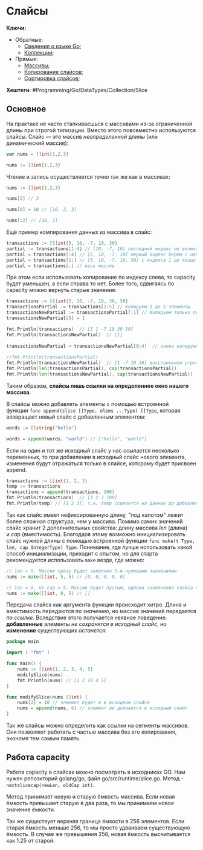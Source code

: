 # Слайсы

**Ключи:**
- Обратные:
	- [Сведения о языке Go](GO);
	- [Коллекции](Go-collection-types);
- Прямые:
	- [Массивы](Go-array-type);
	- [Копирование слайсов](Go-slice-copy);
	- [Сортировка слайсов](Go-slice-sort);

**Хештеги:** #Programming/Go/DataTypes/Collection/Slice

## Основное

На практике не часто сталкиваешься с массивами из-за ограниченной длины при строгой типизации. Вместо этого повсеместно используются слайсы. Слайс — это массив _неопределенной_ длины (или динамический массив):

```go
var nums = []int{1,2,3}

nums := []int{1,2,3}
```

Чтение и запись осуществляется точно так же как в массивах:

```go
nums := []int{1,2,3}

nums[2] // 3

nums[0] = 10 // [10, 2, 3]

nums[:2] // [10, 2]
```

Ещё пример компирования данных из массива в слайс:

```go
transactions := [5]int{5, 10, -7, 10, 30}
partial := transactions[1:4] // [10, -7, 10] последний индекс не включается
partial = transactions[:4] // [5, 10, -7, 10] первый индекс берем с начала
partial = transactions[1:] // [5, 10, -7, 10, 30] с индекса 1 до конца
partial = transactions[:] // весь массив
```

При этом если использовать копирование по индексу слева, то capacity будет уменьшен, а если справа то нет. Более того, сдвигаясь по capacity можно вернуть старые значения:

```go
transactions := [6]int{5, 10, -7, 10, 30, 50}  
transactionsPartial := transactions[1:5] // Копируем 1 до 5 элементы
transactionsNewPartial := transactionsPartial[:1] // Копируем только первый элемент
transactionsNewPartial[0] = 1

fmt.Println(transactions)  // [5 1 -7 10 30 50]
fmt.Println(transactionsNewPartial)  // [1]
  
transactionsNewPartial = transactionsNewPartial[0:4]  // снова копируем, но уже с 0 до 4 элемента
  
//fmt.Println(transactionsPartial)  
fmt.Println(transactionsNewPartial)  // [1 -7 10 30] восстановили утраченные элементы
fmt.Println(len(transactionsPartial), cap(transactionsPartial))  
fmt.Println(len(transactionsNewPartial), cap(transactionsNewPartial))
```

Таким образом, **слайсы лишь ссылки на определенное окно нашего массива**.

В слайсы можно добавлять элементы с помощью встроенной функции `func append(slice []Type, elems ...Type) []Type`, которая возвращает новый слайс с добавленным элементом:

```go
words := []string{"hello"}

words = append(words, "world") // ["hello", "world"]
```

Если на один и тот же исходный слайс у нас ссылается несколько переменных, то при добавлении в исходный слайс нового элемента, изменения будут отражаться только в слайсе, которому будет присвоен append.

```go
transactions := []int{1, 2, 3}  
temp := transactions  
transactions = append(transactions, 100)  
fmt.Println(transactions)  // [1 2 3 100]
fmt.Println(temp) // [1 2 3], т.к. temp ссылается на данные до добавления
```

Так как слайс имеет нефиксированную длину, "под капотом" лежит более сложная структура, чем у массива. Помимо самих значений слайс хранит 2 дополнительных свойства: длину массива _len_ (длина) и _cap_ (вместимость). Благодаря этому возможно инициализировать слайс нужной длины с помощью встроенной функции `func make(t Type, len, cap IntegerType) Type`. Понимание, где лучше использовать какой способ инициализации, приходит с опытом, но для старта рекомендуется использовать `make` везде, где можно:

```go
// len = 5. Массив сразу будет заполнен 5-ю нулевыми значениями
nums := make([]int, 5, 5) // [0, 0, 0, 0, 0]

// len = 0, но cap = 5. Массив будет пустым, однако заполнение слайса через append будет эффективным, потому что в памяти уже выделен массив нужной длины
nums := make([]int, 0, 5) // []
```

Передача слайса как аргумента функции происходит хитро. Длина и вместимость передаются *по значению*, но массив значений передается *по ссылке*. Вследствие этого получается неявное поведение: **добавленные** элементы *не сохранятся в исходный слайс*, но **изменение** существующих *останется*:

```go
package main

import ( "fmt" )

func main() {
	nums := []int{1, 2, 3, 4, 5}
	modifySlice(nums)
	fmt.Println(nums) // [1 2 10 4 5]
}

func modifySlice(nums []int) {
	nums[2] = 10 // элемент будет и в исходном слайсе
	nums = append(nums, 6) // элемент не добавится в исходный слайс
}
```

Так же слайсы можно определить как ссылки на сегменты массивов. Они позволяют работать с частью массива без его копирования, экономя тем самым память.

## Работа capacity

Работа capacity в слайсах можно посмотреть в исходниках GO. Нам нужен репозиторий golang/go, файл go/src/runtime/slice.go. Метод - `nextslicecap(newLen, oldCap int)`.

Метод принимает новую и старую ёмкость массива. Если новая ёмкость превышает старую в два раза, то мы принимаем новое значение ёмкости.

Так же существует верхняя граница ёмкости в 256 элементов. Если старая ёмкость меньше 256, то мы просто удваиваем существующую ёмкость. В случае же превышения 256, новая ёмкость высчитывается как 1.25 от старой.






